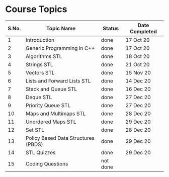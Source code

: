 # Course Topics

S.No. | Topic Name| Status | Date Completed |
------|-----------|--------|------|
1 | Introduction | done | 17 Oct 20 |
2 | Generic Programming in C++ | done | 17 Oct 20 |
3 | Algorithms STL | done | 18 Oct 20 |
4 | Strings STL | done | 21 Oct 20 |
5 | Vectors STL | done | 15 Nov 20 |
6 | Lists and Forward Lists STL | done | 14 Dec 20 |
7 | Stack and Queue STL | done | 16 Dec 20 |
8 | Deque STL | done | 27 Dec 20 |
9 | Priority Queue STL | done | 27 Dec 20 |
10 | Maps and Multimaps STL | done | 28 Dec 20 |
11 | Unordered Maps STL | done | 29 Dec 20 |
12 | Set STL | done | 28 Dec 20 |
13 | Policy Based Data Structures (PBDS) | done | 29 Dec 20 |
14 | STL Quizzes | done | 29 Dec 20 |
15 | Coding Questions | not done | |
